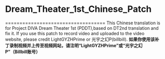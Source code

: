 # Dream_Theater_1st_Chinese_Patch
===================================
This Chinese translation is for Project DIVA Dream Theater 1st (PDDT),based on DT2nd translation and fix it.
If you use this patch to record video and uploaded to the video website, please credit LightGYZHPrime or 光宇之幻P(billbill).
**如果你使用该补丁录制视频并上传至视频网站，请注明“LightGYZHPrime”或“光宇之幻P”（Billbill账号）**


